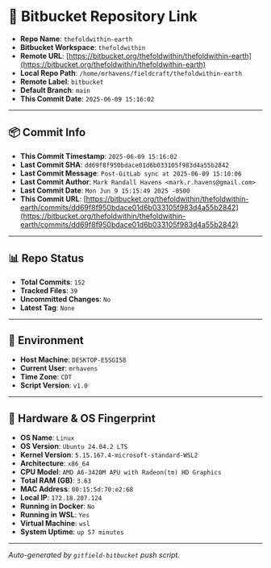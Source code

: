 # 🔗 Bitbucket Repository Link

- **Repo Name**: `thefoldwithin-earth`
- **Bitbucket Workspace**: `thefoldwithin`
- **Remote URL**: [https://bitbucket.org/thefoldwithin/thefoldwithin-earth](https://bitbucket.org/thefoldwithin/thefoldwithin-earth)
- **Local Repo Path**: `/home/mrhavens/fieldcraft/thefoldwithin-earth`
- **Remote Label**: `bitbucket`
- **Default Branch**: `main`
- **This Commit Date**: `2025-06-09 15:16:02`

---

## 📦 Commit Info

- **This Commit Timestamp**: `2025-06-09 15:16:02`
- **Last Commit SHA**: `dd69f8f950bdace01d6b033105f983d4a55b2842`
- **Last Commit Message**: `Post-GitLab sync at 2025-06-09 15:10:06`
- **Last Commit Author**: `Mark Randall Havens <mark.r.havens@gmail.com>`
- **Last Commit Date**: `Mon Jun 9 15:15:49 2025 -0500`
- **This Commit URL**: [https://bitbucket.org/thefoldwithin/thefoldwithin-earth/commits/dd69f8f950bdace01d6b033105f983d4a55b2842](https://bitbucket.org/thefoldwithin/thefoldwithin-earth/commits/dd69f8f950bdace01d6b033105f983d4a55b2842)

---

## 📊 Repo Status

- **Total Commits**: `152`
- **Tracked Files**: `39`
- **Uncommitted Changes**: `No`
- **Latest Tag**: `None`

---

## 🧭 Environment

- **Host Machine**: `DESKTOP-E5SGI58`
- **Current User**: `mrhavens`
- **Time Zone**: `CDT`
- **Script Version**: `v1.0`

---

## 🧬 Hardware & OS Fingerprint

- **OS Name**: `Linux`
- **OS Version**: `Ubuntu 24.04.2 LTS`
- **Kernel Version**: `5.15.167.4-microsoft-standard-WSL2`
- **Architecture**: `x86_64`
- **CPU Model**: `AMD A6-3420M APU with Radeon(tm) HD Graphics`
- **Total RAM (GB)**: `3.63`
- **MAC Address**: `00:15:5d:70:e2:68`
- **Local IP**: `172.18.207.124`
- **Running in Docker**: `No`
- **Running in WSL**: `Yes`
- **Virtual Machine**: `wsl`
- **System Uptime**: `up 57 minutes`

---

_Auto-generated by `gitfield-bitbucket` push script._
